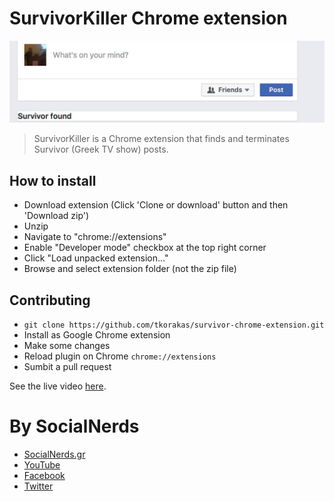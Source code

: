 # SurvivorKiller Chrome extension
![SurvivorKiller image](survivor-killer-info.jpg)

> SurvivorKiller is a Chrome extension that finds and terminates Survivor (Greek TV show) posts.

## How to install
* Download extension (Click 'Clone or download' button and then 'Download zip')
* Unzip
* Navigate to "chrome://extensions"
* Enable "Developer mode" checkbox at the top right corner
* Click "Load unpacked extension..."
* Browse and select extension folder (not the zip file)

## Contributing
* `git clone https://github.com/tkorakas/survivor-chrome-extension.git`
* Install as Google Chrome extension
* Make some changes 
* Reload plugin on Chrome `chrome://extensions`
* Sumbit a pull request

See the live video [here](https://www.youtube.com/watch?v=LkATcyD3vxU&feature=youtu.be).

# By SocialNerds
* [SocialNerds.gr](https://www.socialnerds.gr/)
* [YouTube](https://www.youtube.com/SocialNerdsGR)
* [Facebook](https://www.facebook.com/SocialNerdsGR)
* [Twitter](https://twitter.com/socialnerdsgr)

